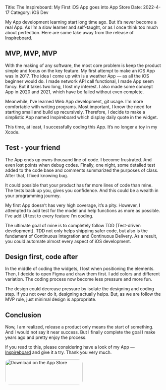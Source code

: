 Title: The Inspireboard: My First iOS App goes into App Store
Date: 2022-4-17
Category: iOS Dev

My App development learning start long time ago. But it’s never become a real App. As I’m a slow learner and self-taught, or as I once think too much about perfection. Here are some take away from the release of Inspireboard.

## MVP, MVP, MVP

With the making of any software, the most core problem is keep the product simple and focus on the key feature. My first attempt to make an iOS App was in 2017. The idea I come up with is a weather App — as all the iOS beginner would do. I made network API call functional, I made App seem fancy. But it takes two long, I lost my interest. I also made some concept App in 2020 and 2021, which have be failed without even complete.

Meanwhile, I’ve learned Web App development, git usage. I’m more comfortable with writing programs. Most important, I know the need for starting small and build up recursively. Therefore, I decide to make a simplistic App named Inspireboard which display daily quote in the widget. 

This time, at least, I successfully coding this App. It’s no longer a toy in my Xcode.

## Test - your friend

The App ends up owns thousand line of code. I become frustrated. And even lost points when debug codes. Finally, one night, some detailed test added to the code base and comments summarized the purposes of class. After that, I fixed knowing bug. 

It could possible that your product has far more lines of code than mine. The tests back up you, gives you confidence. And this could be a wealth in your programming journey.

My first App doesn’t has very high coverage, it’s a pity. However, I attempted to add test for the model and help functions as more as possible. I’ve add UI test to every feature I’m coding. 

The ultimate goal of mine is to completely follow TDD (Test-driven development). TDD not only helps shipping safer code, but also is the fundament of Continuous Integration and Continuous Delivery. As a result, you could automate almost every aspect of iOS development.

## Design first, code after

In the middle of coding the widgets, I lost when positioning the elements. Then, I decide to open Figma and draw them first. I add colors and different variation. The coding process now become less pressure and more fun.

The design could decrease pressure by isolate the designing and coding step. If you not over do it, designing actually helps. But, as we are follow the MVP rule, just minimal design is appropriate.

## Conclusion

Now, I am realized, release a product only means the start of something. And I would not say it near success. But I finally complete the goal I make years ago and pretty enjoy the process.

If you read to this, please considering have a look of my App — [Inspireboard](https://apple.co/3rsJVqj) and give it a try. Thank you very much.

<a href="https://apps.apple.com/us/app/inspireboard/id1616648205?itsct=apps_box_badge&amp;itscg=30200" style="display: inline-block; overflow: hidden; border-radius: 13px; width: 250px; height: 83px;"><img src="https://tools.applemediaservices.com/api/badges/download-on-the-app-store/black/en-us?size=250x83&amp;releaseDate=1649894400&h=0bef9cd8b3dc9079d324c536bd9f3d77" alt="Download on the App Store" style="border-radius: 13px; width: 250px; height: 83px;"></a>
